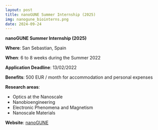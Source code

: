 ```yaml
---
layout: post
title: nanoGUNE Summer Internship (2025)
img: nanogune_biointerns.png
date: 2024-09-24
---
```


**nanoGUNE Summer Internship (2025)**

**Where**: San Sebastian, Spain

**When**: 6 to 8 weeks during the Summer 2022 

**Application Deadline**: 13/02/2022

**Benefits**: 500 EUR / month for accommodation and personal expenses 

**Research areas**:

 * Optics at the Nanoscale
 * Nanobioengineering
 * Electronic Phenomena and Magnetism
 * Nanoscale Materials

**Website**: [nanoGUNE](https://www.nanogune.eu/summer-internship)


